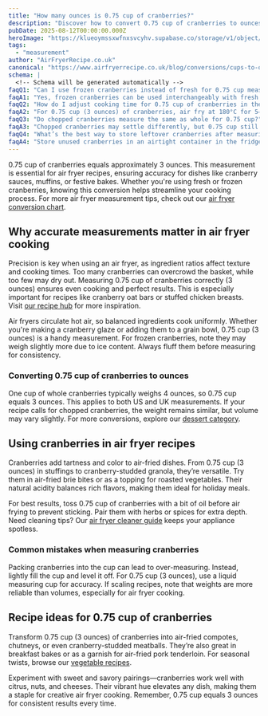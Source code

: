 ```yaml
---
title: "How many ounces is 0.75 cup of cranberries?"
description: "Discover how to convert 0.75 cup of cranberries to ounces for perfect air fryer recipes. Get accurate measurements and cooking tips here!"
pubDate: 2025-08-12T00:00:00.000Z
heroImage: "https://klueoymssxwfnxsvcyhv.supabase.co/storage/v1/object/public/Shmucket/how-many-ounces-is-0-75-cup-of-cranberries.webp"
tags:
  - "measurement"
author: "AirFryerRecipe.co.uk"
canonical: "https://www.airfryerrecipe.co.uk/blog/conversions/cups-to-ounces/how-many-ounces-is-0-75-cup-of-cranberries"
schema: |
  <!-- Schema will be generated automatically -->
faqQ1: "Can I use frozen cranberries instead of fresh for 0.75 cup measurements?"
faqA1: "Yes, frozen cranberries can be used interchangeably with fresh in most recipes. However, they may weigh slightly more due to ice content. Thaw and drain them before measuring 0.75 cup (3 ounces) for accuracy."
faqQ2: "How do I adjust cooking time for 0.75 cup of cranberries in the air fryer?"
faqA2: "For 0.75 cup (3 ounces) of cranberries, air fry at 180°C for 5–7 minutes if using them as a topping or mix-in. If making a compote, extend time to 10 minutes, stirring halfway. Always check for desired tenderness."
faqQ3: "Do chopped cranberries measure the same as whole for 0.75 cup?"
faqA3: "Chopped cranberries may settle differently, but 0.75 cup still equals roughly 3 ounces by weight. For precision, weigh them if your recipe is sensitive to volume changes."
faqQ4: "What’s the best way to store leftover cranberries after measuring 0.75 cup?"
faqA4: "Store unused cranberries in an airtight container in the fridge for up to a week or freeze them for longer storage. Label with the date and weight (e.g., \"0.75 cup/3 oz portions\") for future use."
---
```

<p>0.75 cup of cranberries equals approximately 3 ounces. This measurement is essential for air fryer recipes, ensuring accuracy for dishes like cranberry sauces, muffins, or festive bakes. Whether you're using fresh or frozen cranberries, knowing this conversion helps streamline your cooking process. For more air fryer measurement tips, check out our <a href=https://www.airfryerrecipe.co.uk/air-fryer-conversion-chart>air fryer conversion chart</a>.</p>  

<h2>Why accurate measurements matter in air fryer cooking</h2>  
<p>Precision is key when using an air fryer, as ingredient ratios affect texture and cooking times. Too many cranberries can overcrowd the basket, while too few may dry out. Measuring 0.75 cup of cranberries correctly (3 ounces) ensures even cooking and perfect results. This is especially important for recipes like cranberry oat bars or stuffed chicken breasts. Visit <a href=https://www.airfryerrecipe.co.uk/recipes>our recipe hub</a> for more inspiration.</p>  

<p>Air fryers circulate hot air, so balanced ingredients cook uniformly. Whether you're making a cranberry glaze or adding them to a grain bowl, 0.75 cup (3 ounces) is a handy measurement. For frozen cranberries, note they may weigh slightly more due to ice content. Always fluff them before measuring for consistency.</p>  

<h3>Converting 0.75 cup of cranberries to ounces</h3>  
<p>One cup of whole cranberries typically weighs 4 ounces, so 0.75 cup equals 3 ounces. This applies to both US and UK measurements. If your recipe calls for chopped cranberries, the weight remains similar, but volume may vary slightly. For more conversions, explore our <a href=https://www.airfryerrecipe.co.uk/recipe-category/dessert>dessert category</a>.</p>  

<h2>Using cranberries in air fryer recipes</h2>  
<p>Cranberries add tartness and color to air-fried dishes. From 0.75 cup (3 ounces) in stuffings to cranberry-studded granola, they’re versatile. Try them in air-fried brie bites or as a topping for roasted vegetables. Their natural acidity balances rich flavors, making them ideal for holiday meals.</p>  

<p>For best results, toss 0.75 cup of cranberries with a bit of oil before air frying to prevent sticking. Pair them with herbs or spices for extra depth. Need cleaning tips? Our <a href=https://www.airfryerrecipe.co.uk/air-fryer-cleaner>air fryer cleaner guide</a> keeps your appliance spotless.</p>  

<h3>Common mistakes when measuring cranberries</h3>  
<p>Packing cranberries into the cup can lead to over-measuring. Instead, lightly fill the cup and level it off. For 0.75 cup (3 ounces), use a liquid measuring cup for accuracy. If scaling recipes, note that weights are more reliable than volumes, especially for air fryer cooking.</p>  

<h2>Recipe ideas for 0.75 cup of cranberries</h2>  
<p>Transform 0.75 cup (3 ounces) of cranberries into air-fried compotes, chutneys, or even cranberry-studded meatballs. They’re also great in breakfast bakes or as a garnish for air-fried pork tenderloin. For seasonal twists, browse our <a href=https://www.airfryerrecipe.co.uk/recipe-category/vegetables>vegetable recipes</a>.</p>  

<p>Experiment with sweet and savory pairings—cranberries work well with citrus, nuts, and cheeses. Their vibrant hue elevates any dish, making them a staple for creative air fryer cooking. Remember, 0.75 cup equals 3 ounces for consistent results every time.</p>
